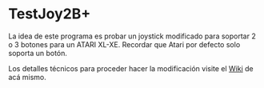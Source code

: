 # TestJoy2B+

La idea de este programa es probar un joystick modificado para soportar 2 o 3 botones para un ATARI XL-XE. Recordar que Atari por defecto solo soporta un botón.

Los detalles técnicos para proceder hacer la modificación visite el [Wiki](../../wiki) de acá mismo.
